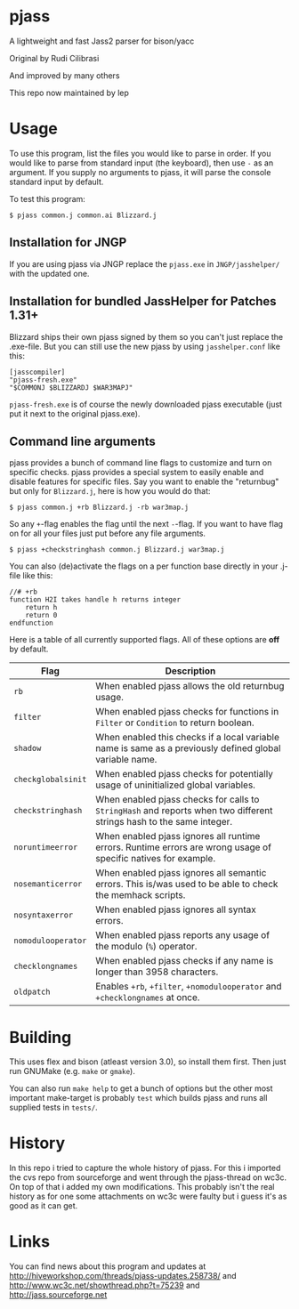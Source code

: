 # pjass

A lightweight and fast Jass2 parser for bison/yacc

Original by Rudi Cilibrasi

And improved by many others

This repo now maintained by lep

# Usage

To use this program, list the files you would like to parse in order.
If you would like to parse from standard input (the keyboard), then
use `-` as an argument.  If you supply no arguments to pjass, it will
parse the console standard input by default.

To test this program:
```
$ pjass common.j common.ai Blizzard.j
```

## Installation for JNGP

If you are using pjass via JNGP replace the `pjass.exe` in `JNGP/jasshelper/`
with the updated one.

## Installation for bundled JassHelper for Patches 1.31+

Blizzard ships their own pjass signed by them so you can't just replace the
.exe-file. But you can still use the new pjass by using `jasshelper.conf`
like this:

    [jasscompiler]
    "pjass-fresh.exe"
    "$COMMONJ $BLIZZARDJ $WAR3MAPJ"

`pjass-fresh.exe` is of course the newly downloaded pjass executable (just put
it next to the original pjass.exe).

## Command line arguments

pjass provides a bunch of command line flags to customize and turn on specific
checks. pjass provides a special system to easily enable and disable features
for specific files. Say you want to enable the "returnbug" but only for
`Blizzard.j`, here is how you would do that:

    $ pjass common.j +rb Blizzard.j -rb war3map.j

So any `+`-flag enables the flag until the next `-`-flag. If you want to have
flag on for all your files just put before any file arguments.

    $ pjass +checkstringhash common.j Blizzard.j war3map.j

You can also (de)activate the flags on a per function base directly in your
.j-file like this:

    //# +rb 
    function H2I takes handle h returns integer
        return h
        return 0
    endfunction


Here is a table of all currently supported flags.
All of these options are **off** by default.


 Flag                | Description
---------------------|-------------------
 `rb`                | When enabled pjass allows the old returnbug usage.
 `filter`            | When enabled pjass checks for functions in `Filter` or `Condition` to return boolean.
 `shadow`            | When enabled this checks if a local variable name is same as a previously defined global variable name.
 `checkglobalsinit`  | When enabled pjass checks for potentially usage of uninitialized global variables.
 `checkstringhash`   | When enabled pjass checks for calls to `StringHash` and reports when two different strings hash to the same integer.
 `noruntimeerror`    | When enabled pjass ignores all runtime errors. Runtime errors are wrong usage of specific natives for example.
 `nosemanticerror`   | When enabled pjass ignores all semantic errors. This is/was used to be able to check the memhack scripts.
 `nosyntaxerror`     | When enabled pjass ignores all syntax errors.
 `nomodulooperator`  | When enabled pjass reports any usage of the modulo (`%`) operator.
 `checklongnames`    | When enabled pjass checks if any name is longer than 3958 characters.
 `oldpatch`          | Enables `+rb`, `+filter`, `+nomodulooperator` and `+checklongnames` at once.

# Building

This uses flex and bison (atleast version 3.0), so install them first.
Then just run GNUMake (e.g. `make` or `gmake`).

You can also run `make help` to get a bunch of options but the other most
important make-target is probably `test` which builds pjass and runs all
supplied tests in `tests/`.

# History

In this repo i tried to capture the whole history of pjass.
For this i imported the cvs repo from sourceforge and went through the
pjass-thread on wc3c. On top of that i added my own modifications.
This probably isn't the real history as for one some attachments on wc3c
were faulty but i guess it's as good as it can get.

# Links

You can find news about this program and updates at
http://hiveworkshop.com/threads/pjass-updates.258738/ and
http://www.wc3c.net/showthread.php?t=75239 and
http://jass.sourceforge.net


